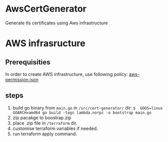 # AwsCertGenerator

Generate tls certificates using Aws infrastructure

# AWS infrasructure
## Prerequisities
In order to create AWS infrastructure, use following policy: [aws-permission.json](doc/aws-permissions.json)  
## steps
1. build go binary from `main.go` in  `/src/cert-generator/` dir:
   `$  GOOS=linux GOARCH=amd64 go build -tags lambda.norpc -o bootstrap main.go`
2. zip pacakge to boostrap.zip  
3. place .zip file in `/terraform` dir.  
4. customise terraform variables if needed.
5. run terraform apply command.

